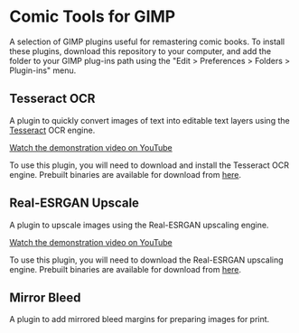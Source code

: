 # Comic Tools for GIMP

A selection of GIMP plugins useful for remastering comic books.
To install these plugins, download this repository to your computer, and add the folder to your GIMP plug-ins path using the "Edit > Preferences > Folders > Plugin-ins" menu.

## Tesseract OCR

A plugin to quickly convert images of text into editable text layers using the [Tesseract](https://github.com/tesseract-ocr/tesseract) OCR engine.

[Watch the demonstration video on YouTube](https://www.youtube.com/watch?v=fCOGOqIhByM)

To use this plugin, you will need to download and install the Tesseract OCR engine. Prebuilt binaries are available for download from [here](https://tesseract-ocr.github.io/tessdoc/Home.html#binaries).

## Real-ESRGAN Upscale

A plugin to upscale images using the Real-ESRGAN upscaling engine.

[Watch the demonstration video on YouTube](https://youtu.be/8r96fbb3aFY)

To use this plugin, you will need to download the Real-ESRGAN upscaling engine. Prebuilt binaries are available for download from [here](https://github.com/xinntao/Real-ESRGAN).

## Mirror Bleed

A plugin to add mirrored bleed margins for preparing images for print.
